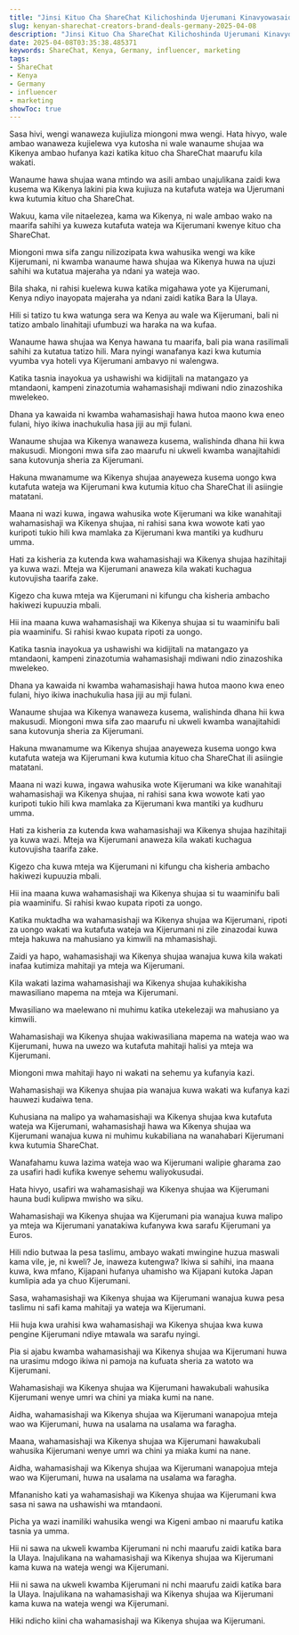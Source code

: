 ```yaml
---
title: "Jinsi Kituo Cha ShareChat Kilichoshinda Ujerumani Kinavyowasaidia Wanaume Shujaa Kujiuza"
slug: kenyan-sharechat-creators-brand-deals-germany-2025-04-08
description: "Jinsi Kituo Cha ShareChat Kilichoshinda Ujerumani Kinavyowasaidia Wanaume Shujaa Kujiuza"
date: 2025-04-08T03:35:38.485371
keywords: ShareChat, Kenya, Germany, influencer, marketing
tags:
- ShareChat
- Kenya
- Germany
- influencer
- marketing
showToc: true
---
```


Sasa hivi, wengi wanaweza kujiuliza miongoni mwa wengi. Hata hivyo, wale ambao wanaweza kujielewa vya kutosha ni wale wanaume shujaa wa Kikenya ambao hufanya kazi katika kituo cha ShareChat maarufu kila wakati.

Wanaume hawa shujaa wana mtindo wa asili ambao unajulikana zaidi kwa kusema wa Kikenya lakini pia kwa kujiuza na kutafuta wateja wa Ujerumani kwa kutumia kituo cha ShareChat.

Wakuu, kama vile nitaelezea, kama wa Kikenya, ni wale ambao wako na maarifa sahihi ya kuweza kutafuta wateja wa Kijerumani kwenye kituo cha ShareChat.

Miongoni mwa sifa zangu nilizozipata kwa wahusika wengi wa kike Kijerumani, ni kwamba wanaume hawa shujaa wa Kikenya huwa na ujuzi sahihi wa kutatua majeraha ya ndani ya wateja wao.

Bila shaka, ni rahisi kuelewa kuwa katika migahawa yote ya Kijerumani, Kenya ndiyo inayopata majeraha ya ndani zaidi katika Bara la Ulaya.

Hili si tatizo tu kwa watunga sera wa Kenya au wale wa Kijerumani, bali ni tatizo ambalo linahitaji ufumbuzi wa haraka na wa kufaa.

Wanaume hawa shujaa wa Kenya hawana tu maarifa, bali pia wana rasilimali sahihi za kutatua tatizo hili. Mara nyingi wanafanya kazi kwa kutumia vyumba vya hoteli vya Kijerumani ambavyo ni walengwa.

Katika tasnia inayokua ya ushawishi wa kidijitali na matangazo ya mtandaoni, kampeni zinazotumia wahamasishaji mdiwani ndio zinazoshika mwelekeo.

Dhana ya kawaida ni kwamba wahamasishaji hawa hutoa maono kwa eneo fulani, hiyo ikiwa inachukulia hasa jiji au mji fulani.

Wanaume shujaa wa Kikenya wanaweza kusema, walishinda dhana hii kwa makusudi. Miongoni mwa sifa zao maarufu ni ukweli kwamba wanajitahidi sana kutovunja sheria za Kijerumani.

Hakuna mwanamume wa Kikenya shujaa anayeweza kusema uongo kwa kutafuta wateja wa Kijerumani kwa kutumia kituo cha ShareChat ili asiingie matatani.

Maana ni wazi kuwa, ingawa wahusika wote Kijerumani wa kike wanahitaji wahamasishaji wa Kikenya shujaa, ni rahisi sana kwa wowote kati yao kuripoti tukio hili kwa mamlaka za Kijerumani kwa mantiki ya kudhuru umma.

Hati za kisheria za kutenda kwa wahamasishaji wa Kikenya shujaa hazihitaji ya kuwa wazi. Mteja wa Kijerumani anaweza kila wakati kuchagua kutovujisha taarifa zake.

Kigezo cha kuwa mteja wa Kijerumani ni kifungu cha kisheria ambacho hakiwezi kupuuzia mbali.

Hii ina maana kuwa wahamasishaji wa Kikenya shujaa si tu waaminifu bali pia waaminifu. Si rahisi kwao kupata ripoti za uongo.

Katika tasnia inayokua ya ushawishi wa kidijitali na matangazo ya mtandaoni, kampeni zinazotumia wahamasishaji mdiwani ndio zinazoshika mwelekeo.

Dhana ya kawaida ni kwamba wahamasishaji hawa hutoa maono kwa eneo fulani, hiyo ikiwa inachukulia hasa jiji au mji fulani.

Wanaume shujaa wa Kikenya wanaweza kusema, walishinda dhana hii kwa makusudi. Miongoni mwa sifa zao maarufu ni ukweli kwamba wanajitahidi sana kutovunja sheria za Kijerumani.

Hakuna mwanamume wa Kikenya shujaa anayeweza kusema uongo kwa kutafuta wateja wa Kijerumani kwa kutumia kituo cha ShareChat ili asiingie matatani.

Maana ni wazi kuwa, ingawa wahusika wote Kijerumani wa kike wanahitaji wahamasishaji wa Kikenya shujaa, ni rahisi sana kwa wowote kati yao kuripoti tukio hili kwa mamlaka za Kijerumani kwa mantiki ya kudhuru umma.

Hati za kisheria za kutenda kwa wahamasishaji wa Kikenya shujaa hazihitaji ya kuwa wazi. Mteja wa Kijerumani anaweza kila wakati kuchagua kutovujisha taarifa zake.

Kigezo cha kuwa mteja wa Kijerumani ni kifungu cha kisheria ambacho hakiwezi kupuuzia mbali.

Hii ina maana kuwa wahamasishaji wa Kikenya shujaa si tu waaminifu bali pia waaminifu. Si rahisi kwao kupata ripoti za uongo.

Katika muktadha wa wahamasishaji wa Kikenya shujaa wa Kijerumani, ripoti za uongo wakati wa kutafuta wateja wa Kijerumani ni zile zinazodai kuwa mteja hakuwa na mahusiano ya kimwili na mhamasishaji.

Zaidi ya hapo, wahamasishaji wa Kikenya shujaa wanajua kuwa kila wakati inafaa kutimiza mahitaji ya mteja wa Kijerumani.

Kila wakati lazima wahamasishaji wa Kikenya shujaa kuhakikisha mawasiliano mapema na mteja wa Kijerumani.

Mwasiliano wa maelewano ni muhimu katika utekelezaji wa mahusiano ya kimwili.

Wahamasishaji wa Kikenya shujaa wakiwasiliana mapema na wateja wao wa Kijerumani, huwa na uwezo wa kutafuta mahitaji halisi ya mteja wa Kijerumani.

Miongoni mwa mahitaji hayo ni wakati na sehemu ya kufanyia kazi.

Wahamasishaji wa Kikenya shujaa pia wanajua kuwa wakati wa kufanya kazi hauwezi kudaiwa tena.

Kuhusiana na malipo ya wahamasishaji wa Kikenya shujaa kwa kutafuta wateja wa Kijerumani, wahamasishaji hawa wa Kikenya shujaa wa Kijerumani wanajua kuwa ni muhimu kukabiliana na wanahabari Kijerumani kwa kutumia ShareChat.

Wanafahamu kuwa lazima wateja wao wa Kijerumani walipie gharama zao za usafiri hadi kufika kwenye sehemu waliyokusudai.

Hata hivyo, usafiri wa wahamasishaji wa Kikenya shujaa wa Kijerumani hauna budi kulipwa mwisho wa siku.

Wahamasishaji wa Kikenya shujaa wa Kijerumani pia wanajua kuwa malipo ya mteja wa Kijerumani yanatakiwa kufanywa kwa sarafu Kijerumani ya Euros.

Hili ndio butwaa la pesa taslimu, ambayo wakati mwingine huzua maswali kama vile, je, ni kweli? Je, inaweza kutengwa? Ikiwa si sahihi, ina maana kuwa, kwa mfano, Kijapani hufanya uhamisho wa Kijapani kutoka Japan kumlipia ada ya chuo Kijerumani.

Sasa, wahamasishaji wa Kikenya shujaa wa Kijerumani wanajua kuwa pesa taslimu ni safi kama mahitaji ya wateja wa Kijerumani.

Hii huja kwa urahisi kwa wahamasishaji wa Kikenya shujaa kwa kuwa pengine Kijerumani ndiye mtawala wa sarafu nyingi.

Pia si ajabu kwamba wahamasishaji wa Kikenya shujaa wa Kijerumani huwa na urasimu mdogo ikiwa ni pamoja na kufuata sheria za watoto wa Kijerumani.

Wahamasishaji wa Kikenya shujaa wa Kijerumani hawakubali wahusika Kijerumani wenye umri wa chini ya miaka kumi na nane.

Aidha, wahamasishaji wa Kikenya shujaa wa Kijerumani wanapojua mteja wao wa Kijerumani, huwa na usalama na usalama wa faragha.

Maana, wahamasishaji wa Kikenya shujaa wa Kijerumani hawakubali wahusika Kijerumani wenye umri wa chini ya miaka kumi na nane.

Aidha, wahamasishaji wa Kikenya shujaa wa Kijerumani wanapojua mteja wao wa Kijerumani, huwa na usalama na usalama wa faragha.

Mfananisho kati ya wahamasishaji wa Kikenya shujaa wa Kijerumani kwa sasa ni sawa na ushawishi wa mtandaoni.

Picha ya wazi inamiliki wahusika wengi wa Kigeni ambao ni maarufu katika tasnia ya umma.

Hii ni sawa na ukweli kwamba Kijerumani ni nchi maarufu zaidi katika bara la Ulaya. Inajulikana na wahamasishaji wa Kikenya shujaa wa Kijerumani kama kuwa na wateja wengi wa Kijerumani.

Hii ni sawa na ukweli kwamba Kijerumani ni nchi maarufu zaidi katika bara la Ulaya. Inajulikana na wahamasishaji wa Kikenya shujaa wa Kijerumani kama kuwa na wateja wengi wa Kijerumani.

Hiki ndicho kiini cha wahamasishaji wa Kikenya shujaa wa Kijerumani.